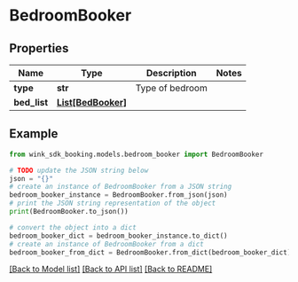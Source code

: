 # BedroomBooker


## Properties

Name | Type | Description | Notes
------------ | ------------- | ------------- | -------------
**type** | **str** | Type of bedroom | 
**bed_list** | [**List[BedBooker]**](BedBooker.md) |  | 

## Example

```python
from wink_sdk_booking.models.bedroom_booker import BedroomBooker

# TODO update the JSON string below
json = "{}"
# create an instance of BedroomBooker from a JSON string
bedroom_booker_instance = BedroomBooker.from_json(json)
# print the JSON string representation of the object
print(BedroomBooker.to_json())

# convert the object into a dict
bedroom_booker_dict = bedroom_booker_instance.to_dict()
# create an instance of BedroomBooker from a dict
bedroom_booker_from_dict = BedroomBooker.from_dict(bedroom_booker_dict)
```
[[Back to Model list]](../README.md#documentation-for-models) [[Back to API list]](../README.md#documentation-for-api-endpoints) [[Back to README]](../README.md)


